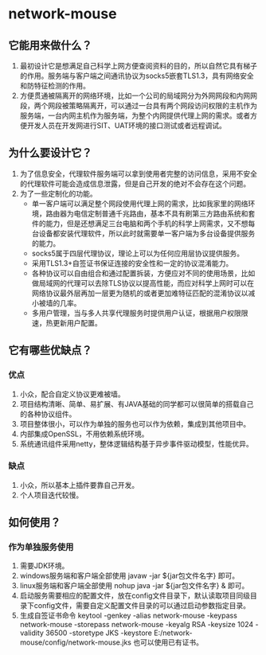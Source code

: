 # network-mouse
## 它能用来做什么？
1. 最初设计它是想满足自己科学上网方便查阅资料的目的，所以自然它具有梯子的作用。服务端与客户端之间通讯协议为socks5嵌套TLS1.3，具有网络安全和防特征检测的作用。
2. 方便贯通被隔离开的网络环境，比如一个公司的局域网分为外网网段和内网网段，两个网段被策略隔离开，可以通过一台具有两个网段访问权限的主机作为服务端，一台内网主机作为服务端，为整个内网提供代理上网的需求。或者方便开发人员在开发网进行SIT、UAT环境的接口测试或者远程调试。
## 为什么要设计它？
1. 为了信息安全，代理软件服务端可以拿到使用者完整的访问信息，采用不安全的代理软件可能会造成信息泄露，但是自己开发的绝对不会存在这个问题。
2. 为了一些定制化的功能。
   + 单一客户端可以满足整个网段使用代理上网的需求，比如我家里的网络环境，路由器为电信定制普通千兆路由，基本不具有刷第三方路由系统和套件的能力，但是还想满足三台电脑和两个手机的科学上网需求，又不想每台设备都安装代理软件，所以此时就需要单一客户端为多台设备提供服务的能力。
   + socks5属于四层代理协议，理论上可以为任何应用层协议提供服务。
   + 采用TLS1.3+自签证书保证连接的安全性和一定的协议混淆能力。
   + 各种协议可以自由组合和通过配置拆装，方便应对不同的使用场景，比如做局域网的代理可以去除TLS协议以提高性能，而应对科学上网时可以在网络协议最外层再加一层更为随机的或者更加难特征匹配的混淆协议以减小被墙的几率。
   + 多用户管理，当与多人共享代理服务时提供用户认证，根据用户权限限速，热更新用户配置。
## 它有哪些优缺点？
### 优点
   1. 小众，配合自定义协议更难被墙。
   2. 项目结构清晰、简单、易扩展、有JAVA基础的同学都可以很简单的搭载自己的各种协议组件。
   3. 项目整体很小，可以作为单独的服务也可以作为依赖，集成到其他项目中。
   4. 内部集成OpenSSL，不用依赖系统环境。
   5. 系统通讯组件采用netty，整体逻辑结构基于异步事件驱动模型，性能优异。
### 缺点
   1. 小众，所以基本上插件要靠自己开发。
   2. 个人项目迭代较慢。
## 如何使用？
### 作为单独服务使用
   1. 需要JDK环境。
   2. windows服务端和客户端全部使用 javaw -jar ${jar包文件名字} 即可。
   3. linux服务端和客户端全部使用 nohup java -jar ${jar包文件名字} & 即可。
   4. 启动服务需要相应的配置文件，放在config文件目录下，默认读取项目同级目录下config文件，需要自定义配置文件目录的可以通过启动参数指定目录。
   5. 生成自签证书命令 keytool -genkey -alias network-mouse -keypass network-mouse -storepass network-mouse -keyalg RSA -keysize 1024 -validity 36500 -storetype JKS -keystore E:/network-mouse/config/network-mouse.jks 也可以使用已有证书。
